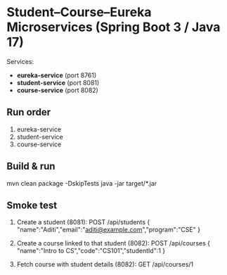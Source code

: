 # Student–Course–Eureka Microservices (Spring Boot 3 / Java 17)

Services:
- **eureka-service** (port 8761)
- **student-service** (port 8081)
- **course-service** (port 8082)

## Run order
1. eureka-service
2. student-service
3. course-service

## Build & run
mvn clean package -DskipTests
java -jar target/*.jar

## Smoke test
1) Create a student (8081):
POST /api/students
{ "name":"Aditi","email":"aditi@example.com","program":"CSE" }

2) Create a course linked to that student (8082):
POST /api/courses
{ "name":"Intro to CS","code":"CS101","studentId":1 }

3) Fetch course with student details (8082):
GET /api/courses/1
